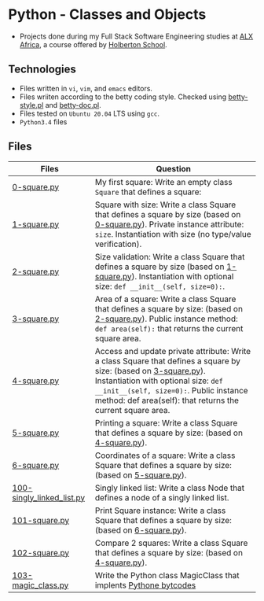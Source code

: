 # Python - Classes and Objects

- Projects done during my Full Stack Software Engineering studies at [ALX Africa](https://www.alxafrica.com/software-engineering-2022/), a course offered by [Holberton School](https://www.holbertonschool.com/).

## Technologies

- Files written in ```vi```, ```vim```, and ```emacs``` editors. 
- Files wriiten according to the betty coding style. Checked using [betty-style.pl](https://github.com/holbertonschool/Betty/blob/master/betty-style.pl) and [betty-doc.pl](https://github.com/holbertonschool/Betty/blob/master/betty-doc.pl).
- Files tested on ```Ubuntu 20.04``` LTS using ```gcc```.
- ```Python3.4``` files 

## Files

| Files  | Question |
|--------|------------|
|[0-square.py](0-square.py)|My first square: Write an empty class ```Square``` that defines a square:|
|[1-square.py](1-square.py)|Square with size: Write a class Square that defines a square by size (based on [0-square.py](0-square.py)). Private instance attribute: ```size```. Instantiation with size (no type/value verification).|
|[2-square.py](2-square.py)|Size validation: Write a class Square that defines a square by size (based on [1-square.py](1-square.py)). Instantiation with optional size: ```def __init__(self, size=0):```. |
|[3-square.py](3-square.py)|Area of a square: Write a class Square that defines a square by size: (based on [2-square.py](2-square.py)). Public instance method: ```def area(self):``` that returns the current square area.|
|[4-square.py](4-square.py)|Access and update private attribute: Write a class Square that defines a square by size: (based on [3-square.py](3-square.py)). Instantiation with optional size: ```def __init__(self, size=0):```. Public instance method: def area(self): that returns the current square area.|
|[5-square.py](5-square.py)|Printing a square:  Write a class Square that defines a square by size: (based on [4-square.py](4-square.py)). |
|[6-square.py](6-square.py)|Coordinates of a square:  Write a class Square that defines a square by size: (based on [5-square.py](5-square.py)).|
|[100-singly_linked_list.py](100-singly_linked_list.py)|Singly linked list: Write a class Node that defines a node of a singly linked list.|
|[101-square.py](101-square.py)|Print Square instance: Write a class Square that defines a square by size: (based on [6-square.py](6-square.py)).
|[102-square.py](102-square.py)|Compare 2 squares: Write a class Square that defines a square by size: (based on [4-square.py](4-square.py)).|
|[103-magic_class.py](103-magic_class.py)|Write the Python class MagicClass that implents [Pythone bytcodes](https://docs.python.org/3.4/library/dis.html)|








